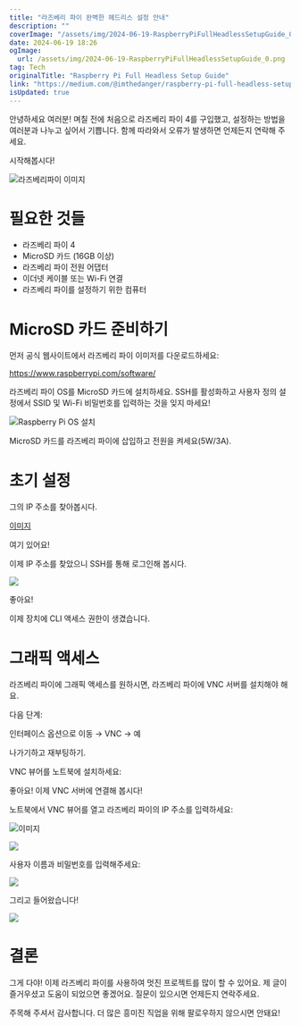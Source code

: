 ```yaml
---
title: "라즈베리 파이 완벽한 헤드리스 설정 안내"
description: ""
coverImage: "/assets/img/2024-06-19-RaspberryPiFullHeadlessSetupGuide_0.png"
date: 2024-06-19 18:26
ogImage:
  url: /assets/img/2024-06-19-RaspberryPiFullHeadlessSetupGuide_0.png
tag: Tech
originalTitle: "Raspberry Pi Full Headless Setup Guide"
link: "https://medium.com/@imthedanger/raspberry-pi-full-headless-setup-guide-6e3c9ebed710"
isUpdated: true
---
```


안녕하세요 여러분! 며칠 전에 처음으로 라즈베리 파이 4를 구입했고, 설정하는 방법을 여러분과 나누고 싶어서 기쁩니다. 함께 따라와서 오류가 발생하면 언제든지 연락해 주세요.

시작해봅시다!

![라즈베리파이 이미지](/assets/img/2024-06-19-RaspberryPiFullHeadlessSetupGuide_0.png)

# 필요한 것들

<div class="content-ad"></div>

- 라즈베리 파이 4
- MicroSD 카드 (16GB 이상)
- 라즈베리 파이 전원 어댑터
- 이더넷 케이블 또는 Wi-Fi 연결
- 라즈베리 파이를 설정하기 위한 컴퓨터

# MicroSD 카드 준비하기

먼저 공식 웹사이트에서 라즈베리 파이 이미저를 다운로드하세요:

https://www.raspberrypi.com/software/

<div class="content-ad"></div>

라즈베리 파이 OS를 MicroSD 카드에 설치하세요. SSH를 활성화하고 사용자 정의 설정에서 SSID 및 Wi-Fi 비밀번호를 입력하는 것을 잊지 마세요!

![Raspberry Pi OS 설치](/assets/img/2024-06-19-RaspberryPiFullHeadlessSetupGuide_1.png)

MicroSD 카드를 라즈베리 파이에 삽입하고 전원을 켜세요(5W/3A).

# 초기 설정

<div class="content-ad"></div>

그의 IP 주소를 찾아봅시다.

[이미지](/assets/img/2024-06-19-RaspberryPiFullHeadlessSetupGuide_2.png)

여기 있어요!

이제 IP 주소를 찾았으니 SSH를 통해 로그인해 봅시다.

<div class="content-ad"></div>

<img src="/assets/img/2024-06-19-RaspberryPiFullHeadlessSetupGuide_3.png" />

좋아요!

이제 장치에 CLI 액세스 권한이 생겼습니다.

# 그래픽 액세스

<div class="content-ad"></div>

라즈베리 파이에 그래픽 액세스를 원하시면, 라즈베리 파이에 VNC 서버를 설치해야 해요.

다음 단계:

인터페이스 옵션으로 이동 → VNC → 예

나가기하고 재부팅하기.

<div class="content-ad"></div>

VNC 뷰어를 노트북에 설치하세요:

좋아요! 이제 VNC 서버에 연결해 봅시다!

노트북에서 VNC 뷰어를 열고 라즈베리 파이의 IP 주소를 입력하세요:

![이미지](/assets/img/2024-06-19-RaspberryPiFullHeadlessSetupGuide_4.png)

<div class="content-ad"></div>

<img src="/assets/img/2024-06-19-RaspberryPiFullHeadlessSetupGuide_5.png" />

사용자 이름과 비밀번호를 입력해주세요:

<img src="/assets/img/2024-06-19-RaspberryPiFullHeadlessSetupGuide_6.png" />

그리고 들어왔습니다!

<div class="content-ad"></div>

<img src="https://miro.medium.com/v2/resize:fit:960/1*DlPOOFxupci14OKPJn5OVw.gif" />

# 결론

그게 다야! 이제 라즈베리 파이를 사용하여 멋진 프로젝트를 많이 할 수 있어요. 제 글이 즐거우셨고 도움이 되었으면 좋겠어요. 질문이 있으시면 언제든지 연락주세요.

주목해 주셔서 감사합니다. 더 많은 흥미진 직업을 위해 팔로우하지 않으시면 안돼요!
